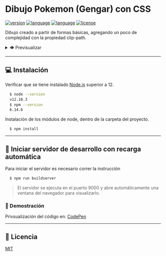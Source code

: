 # Dibujo Pokemon (Gengar) con CSS

[![version](https://svgshare.com/i/P9C.svg)](https://www.npmjs.com/package/npm)
[![language](https://svgshare.com/i/PAE.svg)](https://www.npmjs.com/package/pug)
[![language](https://svgshare.com/i/P97.svg)](https://www.npmjs.com/package/sass)
[![license](https://svgshare.com/i/PAR.svg)](LICENSE)

Dibujo creado a partir de formas b&aacute;sicas, agregando un poco de complejidad con la propiedad clip-path.

<details>
  <summary>👁 Previsualizar</summary>
  <p align="center">
    <img width="350" height="300" src="src/images/preview.png">
  </p>
</details>

---

## 💻 Instalaci&oacute;n

Verificar que se tiene instalado [Node.js](https://nodejs.org/es/) superior a 12.

```bash
  $ node --version
  v12.18.3
  $ npm --version
  6.14.6
```

Instalaci&oacute;n de los m&oacute;dulos de node, dentro de la carpeta del proyecto.

```bash
  $ npm install
```

---

## 🔁 Iniciar servidor de desarrollo con recarga autom&aacute;tica

Para iniciar el servidor es necesario correr la instrucci&oacute;n

```bash
  $ npm run buildserver
```

> El servidor se ejecuta en el puerto 9000 y abre autom&aacute;ticamente una ventana del navegador para visualizarlo.

### 🔗 Demostraci&oacute;n

Privsualizaci&oacute;n del c&oacute;digo en: [CodePen](https://t.co/XfdN0VIr87?amp=1)

---

## 📝 Licencia

[MIT](LICENSE)